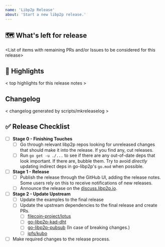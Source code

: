 ```yaml
---
name: 'Libp2p Release'
about: 'Start a new libp2p release.'
---
```


## 🗺 What's left for release

<List of items with remaining PRs and/or Issues to be considered for this release>

## 🔦 Highlights

< top highlights for this release notes >

## Changelog

< changelog generated by scripts/mkreleaselog >

## ✅ Release Checklist

- [ ] **Stage 0 - Finishing Touches**
    - [ ] Go through relevant libp2p repos looking for unreleased changes that should make it into the release. If you find any, cut releases.
    - [ ] Run `go get -u ./...` to see if there are any out-of-date deps that look important. If there are, bubble them. Try to avoid _directly_ updating indirect deps in go-libp2p's `go.mod` when possible.
- [ ] **Stage 1 - Release**
  - [ ] Publish the release through the GitHub UI, adding the release notes. Some users rely on this to receive notifications of new releases.
  - [ ] Announce the release on the [discuss.libp2p.io](https://discuss.libp2p.io).
- [ ] **Stage 2 - Update Upstream**
  - [ ] Update the examples to the final release
  - [ ] Update the upstream dependencies to the final release and create PRs.
    - [ ] [filecoin-project/lotus](https://github.com/filecoin-project/lotus)
    - [ ] [go-libp2p-kad-dht](https://github.com/libp2p/go-libp2p-kad-dht/)
    - [ ] [go-libp2p-pubsub](https://github.com/libp2p/go-libp2p-pubsub) (In case of breaking changes.)
    - [ ] [ipfs/kubo](https://github.com/ipfs/kubo)
- [ ] Make required changes to the release process.
